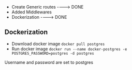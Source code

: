 - Create Generic routes ----> DONE
- Added Middlewares
- Dockerization ----> DONE

## Dockerization

- Download docker image `docker pull postgres`
- Run docker image `docker run --name docker-postgres -e POSTGRES_PASSWORD=postgres -d postgres`

Username and password are set to postgres
